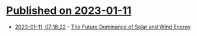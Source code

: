 # [Published on 2023-01-11](index.md)

* [2023-01-11, 07:18:22](https://news.ycombinator.com/item?id=34335964) - [The Future Dominance of Solar and Wind Energy](https://industrydecarbonization.com/news/the-future-dominance-of-solar-and-wind-energy.html)
